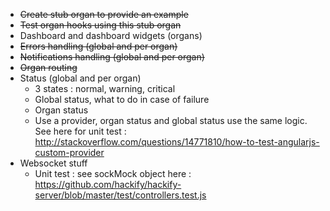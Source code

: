 * ~~Create stub organ to provide an example~~
* ~~Test organ hooks using this stub organ~~
* Dashboard and dashboard widgets (organs)
* ~~Errors handling (global and per organ)~~
* ~~Notifications handling (global and per organ)~~
* ~~Organ routing~~
* Status (global and per organ)
  * 3 states : normal, warning, critical
  * Global status, what to do in case of failure
  * Organ status
  * Use a provider, organ status and global status use the same logic. See here for unit test : http://stackoverflow.com/questions/14771810/how-to-test-angularjs-custom-provider
* Websocket stuff
  * Unit test : see sockMock object here : https://github.com/hackify/hackify-server/blob/master/test/controllers.test.js
